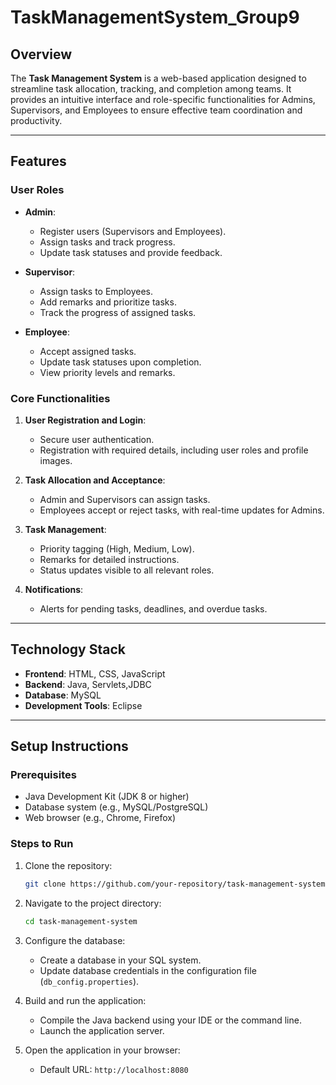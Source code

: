 # TaskManagementSystem_Group9

## Overview
The **Task Management System** is a web-based application designed to streamline task allocation, tracking, and completion among teams. It provides an intuitive interface and role-specific functionalities for Admins, Supervisors, and Employees to ensure effective team coordination and productivity.

---

## Features

### User Roles
- **Admin**: 
  - Register users (Supervisors and Employees).
  - Assign tasks and track progress.
  - Update task statuses and provide feedback.

- **Supervisor**: 
  - Assign tasks to Employees.
  - Add remarks and prioritize tasks.
  - Track the progress of assigned tasks.

- **Employee**:
  - Accept assigned tasks.
  - Update task statuses upon completion.
  - View priority levels and remarks.

### Core Functionalities
1. **User Registration and Login**:
   - Secure user authentication.
   - Registration with required details, including user roles and profile images.

2. **Task Allocation and Acceptance**:
   - Admin and Supervisors can assign tasks.
   - Employees accept or reject tasks, with real-time updates for Admins.

3. **Task Management**:
   - Priority tagging (High, Medium, Low).
   - Remarks for detailed instructions.
   - Status updates visible to all relevant roles.

4. **Notifications**:
   - Alerts for pending tasks, deadlines, and overdue tasks.

---

## Technology Stack
- **Frontend**: HTML, CSS, JavaScript
- **Backend**: Java, Servlets,JDBC
- **Database**: MySQL
- **Development Tools**: Eclipse

---

## Setup Instructions

### Prerequisites
- Java Development Kit (JDK 8 or higher)
- Database system (e.g., MySQL/PostgreSQL)
- Web browser (e.g., Chrome, Firefox)

### Steps to Run
1. Clone the repository:
   ```bash
   git clone https://github.com/your-repository/task-management-system.git](https://github.com/charankoganti9/TaskManagementSystem_Group9/tree/main/TaskManager
   ```
2. Navigate to the project directory:
   ```bash
   cd task-management-system
   ```
3. Configure the database:
   - Create a database in your SQL system.
   - Update database credentials in the configuration file (`db_config.properties`).

4. Build and run the application:
   - Compile the Java backend using your IDE or the command line.
   - Launch the application server.

5. Open the application in your browser:
   - Default URL: `http://localhost:8080`
